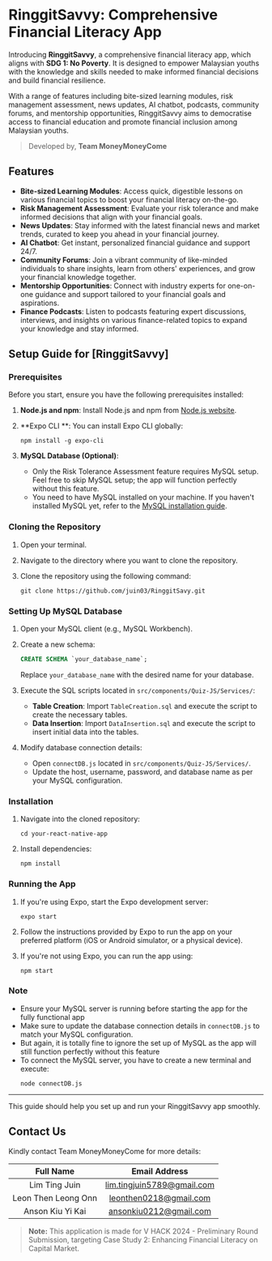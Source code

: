# **RinggitSavvy:  Comprehensive Financial Literacy App**

Introducing **RinggitSavvy**, a comprehensive financial literacy app, which aligns with **SDG 1: No Poverty**. It is designed to empower Malaysian youths with the knowledge and skills needed to make informed financial decisions and build financial resilience. 

With a range of features including bite-sized learning modules, risk management assessment, news updates, AI chatbot, podcasts, community forums, and mentorship opportunities, RinggitSavvy aims to democratise access to financial education and promote financial inclusion among Malaysian youths.

>Developed by, **Team MoneyMoneyCome**



## Features
- **Bite-sized Learning Modules**: Access quick, digestible lessons on various financial topics to boost your financial literacy on-the-go.
- **Risk Management Assessment**: Evaluate your risk tolerance and make informed decisions that align with your financial goals.
- **News Updates**: Stay informed with the latest financial news and market trends, curated to keep you ahead in your financial journey.
- **AI Chatbot**: Get instant, personalized financial guidance and support 24/7.
- **Community Forums**: Join a vibrant community of like-minded individuals to share insights, learn from others' experiences, and grow your financial knowledge together.
- **Mentorship Opportunities**: Connect with industry experts for one-on-one guidance and support tailored to your financial goals and aspirations.
-  **Finance Podcasts**: Listen to podcasts featuring expert discussions, interviews, and insights on various finance-related topics to expand your knowledge and stay informed.


## Setup Guide for [RinggitSavvy]

### Prerequisites
Before you start, ensure you have the following prerequisites installed:

1. **Node.js and npm**: Install Node.js and npm from [Node.js website](https://nodejs.org/).

2. **Expo CLI **: You can install Expo CLI globally:
   ```
   npm install -g expo-cli
   ```
3. **MySQL Database (Optional)**: 
   - Only the Risk Tolerance Assessment feature requires MySQL setup. Feel free to skip MySQL setup; the app will function perfectly without this feature.
   - You need to have MySQL installed on your machine. If you haven't installed MySQL yet, refer to the [MySQL installation guide](https://dev.mysql.com/doc/mysql-installation-excerpt/8.0/en/).


### Cloning the Repository
1. Open your terminal.

2. Navigate to the directory where you want to clone the repository.

3. Clone the repository using the following command:
   ```
   git clone https://github.com/juin03/RinggitSavy.git
   ```

### Setting Up MySQL Database
1. Open your MySQL client (e.g., MySQL Workbench).

2. Create a new schema:
   ```sql
   CREATE SCHEMA `your_database_name`;
   ```
   Replace `your_database_name` with the desired name for your database.

3. Execute the SQL scripts located in `src/components/Quiz-JS/Services/`:
   - **Table Creation**: Import `TableCreation.sql` and execute the script to create the necessary tables.
   - **Data Insertion**: Import `DataInsertion.sql` and execute the script to insert initial data into the tables.

4. Modify database connection details:
   - Open `connectDB.js` located in `src/components/Quiz-JS/Services/`.
   - Update the host, username, password, and database name as per your MySQL configuration.

### Installation
1. Navigate into the cloned repository:
   ```
   cd your-react-native-app
   ```

2. Install dependencies:
   ```
   npm install
   ```

### Running the App
1. If you're using Expo, start the Expo development server:
   ```
   expo start
   ```

2. Follow the instructions provided by Expo to run the app on your preferred platform (iOS or Android simulator, or a physical device).

3. If you're not using Expo, you can run the app using:
   ```
   npm start
   ```

### Note
- Ensure your MySQL server is running before starting the app for the fully functional app
- Make sure to update the database connection details in `connectDB.js` to match your MySQL configuration.
- But again, it is totally fine to ignore the set up of MySQL as the app will still function perfectly without this feature
- To connect the MySQL server, you have to create a new terminal and execute:
  ```
  node connectDB.js
  ```

---

This guide should help you set up and run your RinggitSavvy app smoothly.

## Contact Us
Kindly contact Team MoneyMoneyCome for more details:

| Full Name | Email Address  |
|:-:|:-:|
| Lim Ting Juin | lim.tingjuin5789@gmail.com|
| Leon Then Leong Onn | leonthen0218@gmail.com |
| Anson Kiu Yi Kai | ansonkiu0212@gmail.com|


> **Note:** This application is made for V HACK 2024 - Preliminary Round Submission, targeting Case Study 2: Enhancing Financial Literacy on Capital Market.
